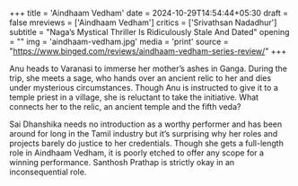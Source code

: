 +++
title = 'Aindhaam Vedham'
date = 2024-10-29T14:54:44+05:30
draft = false
mreviews = ['Aindhaam Vedham']
critics = ['Srivathsan Nadadhur']
subtitle = "Naga’s Mystical Thriller Is Ridiculously Stale And Dated"
opening = ""
img = 'aindhaam-vedham.jpg'
media = 'print'
source = "https://www.binged.com/reviews/aindhaam-vedham-series-review/"
+++

Anu heads to Varanasi to immerse her mother’s ashes in Ganga. During the trip, she meets a sage, who hands over an ancient relic to her and dies under mysterious circumstances. Though Anu is instructed to give it to a temple priest in a village, she is reluctant to take the initiative. What connects her to the relic, an ancient temple and the fifth veda?

Sai Dhanshika needs no introduction as a worthy performer and has been around for long in the Tamil industry but it’s surprising why her roles and projects barely do justice to her credentials. Though she gets a full-length role in Aindhaam Vedham, it is poorly etched to offer any scope for a winning performance. Santhosh Prathap is strictly okay in an inconsequential role.
